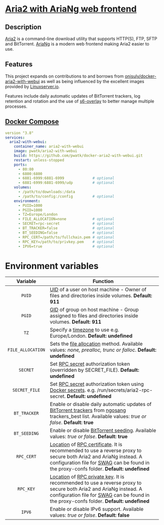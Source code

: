 # [Aria2 with AriaNg web frontend](https://github.com/pwatk/aria2-with-webui)

## Description

[Aria2](https://github.com/aria2/aria2) is a command-line download utility that supports HTTP(S), FTP, SFTP and BitTorrent. [AriaNg](https://github.com/mayswind/AriaNg) is a modern web frontend making Aria2 easier to use.

## Features

This project expands on contributions to and borrows from [onisuly/docker-aria2-with-webui](https://github.com/onisuly/docker-aria2-with-webui) as well as being influenced by the excellent images provided by [Linuxserver.io](https://www.linuxserver.io/).

Features include daily automatic updates of BitTorrent trackers, log retention and rotation and the use of [s6-overlay](https://github.com/just-containers/s6-overlay) to better manage multiple processes.

## [Docker Compose](https://docs.docker.com/compose/compose-file/compose-file-v3/)

```yaml
version "3.8"
services:
  aria2-with-webui:
    container_name: aria2-with-webui
    image: pwatk/aria2-with-webui
    build: https://github.com/pwatk/docker-aria2-with-webui.git
    restart: unless-stopped
    ports:
      - 80:80
      - 6800:6800
      - 6881-6999:6881-6999             # optional
      - 6881-6999:6881-6999/udp         # optional
    volumes:
      - /path/to/downloads:/data
      - /path/to/config:/config         # optional
    environment:
      - PUID=1000
      - PGID=1000
      - TZ=Europe/London
      - FILE_ALLOCATION=none            # optional
      - SECRET=rpc-secret               # optional
      - BT_TRACKER=false                # optional
      - BT_SEEDING=false                # optional
      - RPC_CERT=/path/to/fullchain.pem # optional
      - RPC_KEY=/path/to/privkey.pem    # optional
      - IPV6=true                       # optional
```

# Environment variables

| Variable | Function |
| :----: | --- |
| `PUID` | [UID](https://en.wikipedia.org/wiki/Passwd "A user identifier, often abbreviated to user ID or UID") of a user on host machine - Owner of files and directories inside volumes. **Default: 911** |
| `PGID` | [GID](https://en.wikipedia.org/wiki/Group_identifier "A group identifier, often abbreviated to GID") of group on host machine - Group assigned to files and directories inside volumes. **Default: 911** |
| `TZ` | Specify a [timezone](https://en.wikipedia.org/wiki/List_of_tz_database_time_zones) to use e.g. Europe/London. **Default: undefined** |
| `FILE_ALLOCATION` | Sets the [file allocation](https://aria2.github.io/manual/en/html/aria2c.html#cmdoption-file-allocation "--file-allocation=<METHOD>") method. Available values: *none, prealloc, trunc or falloc*. **Default: undefined** |
| `SECRET` | Set [RPC secret](https://aria2.github.io/manual/en/html/aria2c.html#cmdoption-rpc-secret "--rpc-secret=<TOKEN>") authorization token (overridden by SECRET_FILE). **Default: undefined** |
| `SECRET_FILE` | Set [RPC secret](https://aria2.github.io/manual/en/html/aria2c.html#cmdoption-rpc-secret "--rpc-secret=<TOKEN>") authorization token using [Docker secrets](https://docs.docker.com/compose/compose-file/compose-file-v3/#secrets). e.g. /run/secrets/aria2-rpc-secret. **Default: undefined** |
| `BT_TRACKER` | Enable or disable daily automatic updates of [BitTorrent trackers](https://aria2.github.io/manual/en/html/aria2c.html#cmdoption-bt-tracker "--bt-tracker=<URI>[,...]") from [ngosang](https://github.com/ngosang/trackerslist) trackers_best list. Available values: *true or false*. **Default: true** |
| `BT_SEEDING` | Enable or disable [BitTorrent seeding](https://aria2.github.io/manual/en/html/aria2c.html#cmdoption-seed-time "--seed-time=0"). Available values: *true or false*. **Default: true** |
| `RPC_CERT` | [Location](https://docs.docker.com/storage/bind-mounts/) of [RPC certificate](https://aria2.github.io/manual/en/html/aria2c.html#cmdoption-rpc-certificate "--rpc-certificate=<FILE>"). It is recommended to use a reverse proxy to secure both Aria2 and AriaNg instead. A configuration file for [SWAG](https://github.com/linuxserver/docker-swag) can be found in the proxy-confs folder. **Default: undefined** |
| `RPC_KEY` | [Location](https://docs.docker.com/storage/bind-mounts/) of [RPC private key](https://aria2.github.io/manual/en/html/aria2c.html#cmdoption-rpc-private-key "--rpc-private-key=<FILE>"). It is recommended to use a reverse proxy to secure both Aria2 and AriaNg instead. A configuration file for [SWAG](https://github.com/linuxserver/docker-swag) can be found in the proxy-confs folder. **Default: undefined** |
| `IPV6` | Enable or disable IPv6 support. Available values: *true or false*. **Default: false** |
